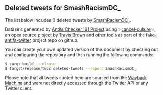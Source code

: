 ## Deleted tweets for SmashRacismDC_

The list below includes 0 deleted tweets by
[SmashRacismDC_](https://twitter.com/SmashRacismDC_).



Datasets generated by [Antifa Checker 161 Project](https://twitter.com/antifacheck161) using ✨[cancel-culture](https://github.com/travisbrown/cancel-culture)✨, an open source project by 
[Travis Brown](https://twitter.com/travisbrown) and other tools as part of the 
[fake-antifa-twitter](https://github.com/antifacheck161/fake-antifa-twitter) project repo on github.

You can create your own updated version of this document by checking out and configuring the
repository and then running the following commands:

```bash
$ cargo build --release
$ target/release/twcc deleted-tweets --report SmashRacismDC_
```

Please note that all tweets quoted here are sourced from the
[Wayback Machine](https://web.archive.org) and were not directly accessed through the Twitter API or
any Twitter client.

